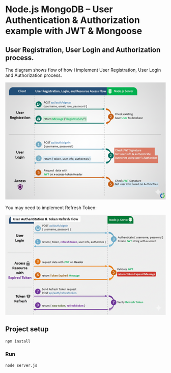 # Node.js MongoDB – User Authentication & Authorization example with JWT & Mongoose

## User Registration, User Login and Authorization process.
The diagram shows flow of how i implement User Registration, User Login and Authorization process.

![jwt-token-authentication-node-js-example-flow](jwt-token-authentication.png)

You may need to implement Refresh Token:

![jwt-refresh-token-node-js-example-flow](jwt-refresh-token.png)

## Project setup
```
npm install
```

### Run
```
node server.js
```

